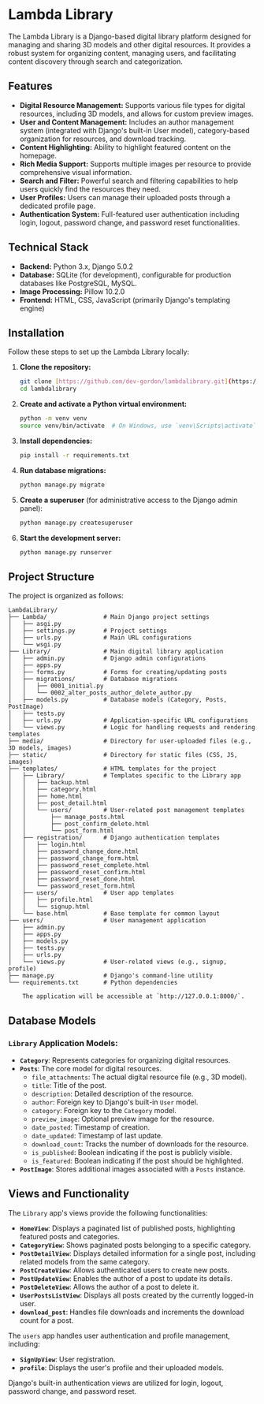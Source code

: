 # Lambda Library

The Lambda Library is a Django-based digital library platform designed for managing and sharing 3D models and other digital resources. It provides a robust system for organizing content, managing users, and facilitating content discovery through search and categorization.

## Features

* **Digital Resource Management:** Supports various file types for digital resources, including 3D models, and allows for custom preview images.
* **User and Content Management:** Includes an author management system (integrated with Django's built-in User model), category-based organization for resources, and download tracking.
* **Content Highlighting:** Ability to highlight featured content on the homepage.
* **Rich Media Support:** Supports multiple images per resource to provide comprehensive visual information.
* **Search and Filter:** Powerful search and filtering capabilities to help users quickly find the resources they need.
* **User Profiles:** Users can manage their uploaded posts through a dedicated profile page.
* **Authentication System:** Full-featured user authentication including login, logout, password change, and password reset functionalities.

## Technical Stack

* **Backend:** Python 3.x, Django 5.0.2
* **Database:** SQLite (for development), configurable for production databases like PostgreSQL, MySQL.
* **Image Processing:** Pillow 10.2.0
* **Frontend:** HTML, CSS, JavaScript (primarily Django's templating engine)

## Installation

Follow these steps to set up the Lambda Library locally:

1.  **Clone the repository:**

    ```bash
    git clone [https://github.com/dev-gordon/lambdalibrary.git](https://github.com/dev-gordon/lambdalibrary.git)
    cd lambdalibrary
    ```

2.  **Create and activate a Python virtual environment:**

    ```bash
    python -m venv venv
    source venv/bin/activate  # On Windows, use `venv\Scripts\activate`
    ```

3.  **Install dependencies:**

    ```bash
    pip install -r requirements.txt
    ```

4.  **Run database migrations:**

    ```bash
    python manage.py migrate
    ```

5.  **Create a superuser** (for administrative access to the Django admin panel):

    ```bash
    python manage.py createsuperuser
    ```

6.  **Start the development server:**

    ```bash
    python manage.py runserver
    ```

## Project Structure
The project is organized as follows:
```
LambdaLibrary/
├── Lambda/                # Main Django project settings
│   ├── asgi.py
│   ├── settings.py        # Project settings
│   ├── urls.py            # Main URL configurations
│   └── wsgi.py
├── Library/               # Main digital library application
│   ├── admin.py           # Django admin configurations
│   ├── apps.py
│   ├── forms.py           # Forms for creating/updating posts
│   ├── migrations/        # Database migrations
│   │   ├── 0001_initial.py
│   │   └── 0002_alter_posts_author_delete_author.py
│   ├── models.py          # Database models (Category, Posts, PostImage)
│   ├── tests.py
│   ├── urls.py            # Application-specific URL configurations
│   └── views.py           # Logic for handling requests and rendering templates
├── media/                 # Directory for user-uploaded files (e.g., 3D models, images)
├── static/                # Directory for static files (CSS, JS, images)
├── templates/             # HTML templates for the project
│   ├── Library/           # Templates specific to the Library app
│   │   ├── backup.html
│   │   ├── category.html
│   │   ├── home.html
│   │   ├── post_detail.html
│   │   └── users/         # User-related post management templates
│   │       ├── manage_posts.html
│   │       ├── post_confirm_delete.html
│   │       └── post_form.html
│   ├── registration/      # Django authentication templates
│   │   ├── login.html
│   │   ├── password_change_done.html
│   │   ├── password_change_form.html
│   │   ├── password_reset_complete.html
│   │   ├── password_reset_confirm.html
│   │   ├── password_reset_done.html
│   │   └── password_reset_form.html
│   ├── users/             # User app templates
│   │   ├── profile.html
│   │   └── signup.html
│   └── base.html          # Base template for common layout
├── users/                 # User management application
│   ├── admin.py
│   ├── apps.py
│   ├── models.py
│   ├── tests.py
│   ├── urls.py
│   └── views.py           # User-related views (e.g., signup, profile)
├── manage.py              # Django's command-line utility
└── requirements.txt       # Python dependencies

    The application will be accessible at `http://127.0.0.1:8000/`.
```
## Database Models

### `Library` Application Models:

* **`Category`**: Represents categories for organizing digital resources.
* **`Posts`**: The core model for digital resources.
    * `file_attachments`: The actual digital resource file (e.g., 3D model).
    * `title`: Title of the post.
    * `description`: Detailed description of the resource.
    * `author`: Foreign key to Django's built-in `User` model.
    * `category`: Foreign key to the `Category` model.
    * `preview_image`: Optional preview image for the resource.
    * `date_posted`: Timestamp of creation.
    * `date_updated`: Timestamp of last update.
    * `download_count`: Tracks the number of downloads for the resource.
    * `is_published`: Boolean indicating if the post is publicly visible.
    * `is_featured`: Boolean indicating if the post should be highlighted.
* **`PostImage`**: Stores additional images associated with a `Posts` instance.

## Views and Functionality

The `Library` app's views provide the following functionalities:

* **`HomeView`**: Displays a paginated list of published posts, highlighting featured posts and categories.
* **`CategoryView`**: Shows paginated posts belonging to a specific category.
* **`PostDetailView`**: Displays detailed information for a single post, including related models from the same category.
* **`PostCreateView`**: Allows authenticated users to create new posts.
* **`PostUpdateView`**: Enables the author of a post to update its details.
* **`PostDeleteView`**: Allows the author of a post to delete it.
* **`UserPostsListView`**: Displays all posts created by the currently logged-in user.
* **`download_post`**: Handles file downloads and increments the download count for a post.

The `users` app handles user authentication and profile management, including:

* **`SignUpView`**: User registration.
* **`profile`**: Displays the user's profile and their uploaded models.

Django's built-in authentication views are utilized for login, logout, password change, and password reset.

